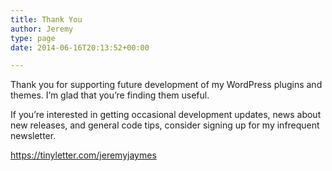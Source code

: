 ```yaml
---
title: Thank You
author: Jeremy
type: page
date: 2014-06-16T20:13:52+00:00

---
```

Thank you for supporting future development of my WordPress plugins and themes. I&#8217;m glad that you&#8217;re finding them useful.

If you&#8217;re interested in getting occasional development updates, news about new releases, and general code tips, consider signing up for my infrequent newsletter.

<a href="https://tinyletter.com/jeremyjaymes" target="_blank">https://tinyletter.com/jeremyjaymes</a>